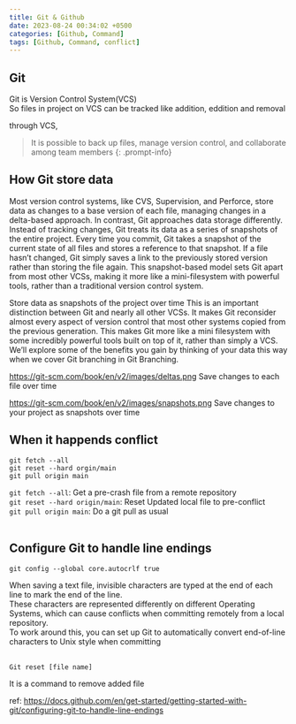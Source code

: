 ```yaml
---
title: Git & Github
date: 2023-08-24 00:34:02 +0500
categories: [Github, Command]
tags: [Github, Command, conflict]
---
```

## Git
Git is Version Control System(VCS)<br>
So files in project on VCS can be tracked like addition, eddition and removal

through VCS,
> It is possible to back up files, manage version control, and collaborate among team members
{: .prompt-info}

## How Git store data

Most version control systems, like CVS, Supervision, and Perforce, store data as changes to a base version of each file, managing changes in a delta-based approach. 
In contrast, Git approaches data storage differently. Instead of tracking changes, Git treats its data as a series of snapshots of the entire project. Every time you commit, Git takes a snapshot of the current state of all files and stores a reference to that snapshot. 
If a file hasn’t changed, Git simply saves a link to the previously stored version rather than storing the file again. This snapshot-based model sets Git apart from most other VCSs, making it more like a mini-filesystem with powerful tools, rather than a traditional version control system.

Store data as snapshots of the project over time
This is an important distinction between Git and nearly all other VCSs. It makes Git reconsider almost every aspect of version control that most other systems copied from the previous generation. 
This makes Git more like a mini filesystem with some incredibly powerful tools built on top of it, rather than simply a VCS. We’ll explore some of the benefits you gain by thinking of your data this way when we cover Git branching in Git Branching.

https://git-scm.com/book/en/v2/images/deltas.png
Save changes to each file over time

https://git-scm.com/book/en/v2/images/snapshots.png
Save changes to your project as snapshots over time


## When it happends conflict
```shell
git fetch --all
git reset --hard orgin/main
git pull origin main
```
`git fetch --all`: Get a pre-crash file from a remote repository
<br>
`git reset --hard origin/main`: Reset Updated local file to pre-conflict
<br>
`git pull origin main`: Do a git pull as usual
<br><br>

## Configure Git to handle line endings
```shell
git config --global core.autocrlf true
```

When saving a text file, invisible characters are typed at the end of each line to mark the end of the line. 
<br>These characters are represented differently on different Operating Systems, which can cause conflicts when committing remotely from a local repository. 
<br>To work around this, you can set up Git to automatically convert end-of-line characters to Unix style when committing 
<br><br>


```shell
Git reset [file name]
```
It is a command to remove added file 

ref:
<a href="https://docs.github.com/en/get-started/getting-started-with-git/configuring-git-to-handle-line-endings">https://docs.github.com/en/get-started/getting-started-with-git/configuring-git-to-handle-line-endings</a>

